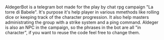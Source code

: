 AldegerBot is a telegram bot made for the play by chat rpg campaign "La torre di Babele".
It's purpose it's help player in various mmethods like rolling dice or keeping track of the character progression.
It also help masters administrating the group with a strike system and a ping command.
Aldeger is also an NPC in the campaign, so the phrases in the bot are all "in character", if you want to reuse the code feel free to change them.